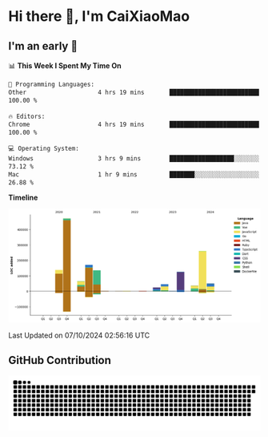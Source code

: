 # Hi there 👋, I'm CaiXiaoMao

## I'm an early 🐤
<!--START_SECTION:waka-->
📊 **This Week I Spent My Time On** 

```text
💬 Programming Languages: 
Other                    4 hrs 19 mins       █████████████████████████   100.00 % 

🔥 Editors: 
Chrome                   4 hrs 19 mins       █████████████████████████   100.00 % 

💻 Operating System: 
Windows                  3 hrs 9 mins        ██████████████████░░░░░░░   73.12 % 
Mac                      1 hr 9 mins         ███████░░░░░░░░░░░░░░░░░░   26.88 % 
```

**Timeline**

![Lines of Code chart](https://raw.githubusercontent.com/caixiaomao/caixiaomao/main/assets/bar_graph.png)


 Last Updated on 07/10/2024 02:56:16 UTC
<!--END_SECTION:waka-->

## GitHub Contribution
<picture>
  <source media="(prefers-color-scheme: dark)" srcset="/dist/snake/github-contribution-grid-snake-dark.svg" />
  <source media="(prefers-color-scheme: light)" srcset="/dist/snake/github-contribution-grid-snake.svg" />
  <img alt="github contribution grid snake animation" src="/dist/snake/github-contribution-grid-snake.svg" />
</picture>
